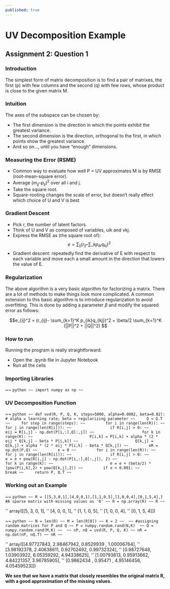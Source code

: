 ```yaml
---
published: true
---
```


# UV Decomposition Example
## Assignment 2: Question 1

### Introduction

The simplest form of matrix decomposition is to find a pair of matrixes, the first (p) with few columns and the second (q) with few rows, whose product is close to the given matrix M.

### Intuition

The axes of the subspace can be chosen by:
* The first dimension is the direction in which the points exhibit the greatest variance.
* The second dimension is the direction, orthogonal to the first, in which points show the greatest variance.
* And so on…, until you have “enough” dimensions.

### Measuring the Error (RSME)
* Common way to evaluate how well P = UV approximates M is by RMSE (root-mean-square error).
* Average $(m_{ij} – p_{ij})^2$ over all i and j.
* Take the square root.
* Square-rooting changes the scale of error, but doesn’t really effect which choice of U and V is best

### Gradient Descent

* Pick r, the number of latent factors.
* Think of U and V as composed of variables, uik and vkj.
* Express the RMSE as (the square root of): $$e =  \sum_{ij} (r_{ij} – \sum\_k p_{ik} q_{kj})^2 $$
* Gradient descent: repeatedly find the derivative of E with respect to each variable and move each a small amount in the direction that lowers the value of E.


### Regularization

The above algorithm is a very basic algorithm for factorizing a matrix. There are a lot of methods to make things look more complicated. A common extension to this basic algorithm is to introduce regularization to avoid overfitting. This is done by adding a parameter $\beta$ and modify the squared error as follows:

$$e_{ij}^2 = (r_{ij}- \sum_{k=1}^K p_{ik}q_{kj})^2 + \beta/2 \sum_{k=1}^K (||P||^2 + ||Q||^2) $$

### How to run

Running the program is really straightforward:

* Open the .ipynb file in Jupyter Notebook
* Run all the cells

### Importing Libraries


~~ ```python
~~ import numpy as np
~~ ```

### UV Decomposition Function


~~ ```python
~~ def uvd(R, P, Q, K, steps=5000, alpha=0.0002, beta=0.02): # alpha = learning rate; beta = regularizing parameter
~~     Q = Q.T
~~     for step in range(steps):
~~         for i in range(len(R)):
~~             for j in range(len(R[i])):
~~                 if R[i,j] > 0:
~~                     eij = R[i,j] - np.dot(P[i,:],Q[:,j])
~~                     for k in range(K):
~~                         P[i,k] = P[i,k] + alpha * (2 * eij * Q[k,j] - beta * P[i,k])
~~                         Q[k,j] = Q[k,j] + alpha * (2 * eij * P[i,k] - beta * Q[k,j])
~~         eR = np.dot(P,Q)
~~         e = 0
~~         for i in range(len(R)):
~~             for j in range(len(R[i])):
~~                 if R[i,j] > 0:
~~                     e = e + pow(R[i,j] - np.dot(P[i,:],Q[:,j]), 2)
~~                     for k in range(K):
~~                         e = e + (beta/2) * (pow(P[i,k],2) + pow(Q[k,j],2))
~~         if e < 0.001:
~~             break
~~     return P, Q.T
~~ ```

### Working out an Example


~~ ```python
~~ R = [[5,3,0,1],[4,0,0,1],[1,1,0,5],[1,0,0,4],[0,1,5,4],] #A sparse matrix with missing values as '0'
~~ R = np.array(R)
~~ R
~~ ```




'' array([[5, 3, 0, 1],
''        [4, 0, 0, 1],
''        [1, 1, 0, 5],
''        [1, 0, 0, 4],
''        [0, 1, 5, 4]])




~~ ```python
~~ N = len(R)
~~ M = len(R[0])
~~ K = 2
~~ 
~~ #assigning random matrices for P and Q
~~ P = numpy.random.rand(N,K) 
~~ Q = numpy.random.rand(M,K)
~~ 
~~ nP, nQ = uvd(R, P, Q, K)
~~ nR = np.dot(nP, nQ.T)
~~ nR
~~ ```




'' array([[4.97727843, 2.98467942, 0.8529939 , 1.00006764],
''        [3.98192378, 2.40638611, 0.92702492, 0.99732324],
''        [0.98727648, 1.03903922, 6.05359292, 4.94338625],
''        [1.00793613, 0.95913662, 4.84221357, 3.96785905],
''        [0.9862434 , 0.95471   , 4.95146456, 4.05459523]])



**We see that we have a matrix that closely resembles the original matrix R, with a good approximation of the missing values.**
